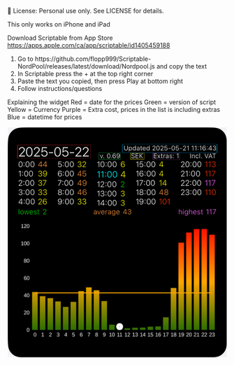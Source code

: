 📄 License: Personal use only. See LICENSE for details.

This only works on iPhone and iPad

Download Scriptable from App Store
https://apps.apple.com/ca/app/scriptable/id1405459188

<ol>
<li>Go to https://github.com/flopp999/Scriptable-NordPool/releases/latest/download/Nordpool.js and copy the text</li>
<li>In Scriptable press the + at the top right corner</li>
<li>Paste the text you copied, then press Play at bottom right</li>
<li>Follow instructions/questions</li>
</ol>

Explaining the widget
Red = date for the prices
Green = version of script
Yellow = Currency
Purple = Extra cost, prices in the list is including extras
Blue = datetime for prices

![plot](Scriptable-NordPool.png)
